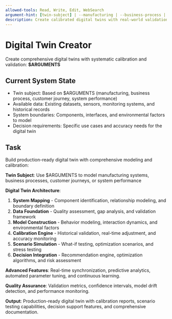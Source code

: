 ```yaml
---
allowed-tools: Read, Write, Edit, WebSearch
argument-hint: [twin-subject] | --manufacturing | --business-process | --customer-journey | --system-performance
description: Create calibrated digital twins with real-world validation, scenario testing, and decision optimization
---
```


# Digital Twin Creator

Create comprehensive digital twins with systematic calibration and validation: **$ARGUMENTS**

## Current System State

- Twin subject: Based on $ARGUMENTS (manufacturing, business process, customer journey, system performance)
- Available data: Existing datasets, sensors, monitoring systems, and historical records
- System boundaries: Components, interfaces, and environmental factors to model
- Decision requirements: Specific use cases and accuracy needs for the digital twin

## Task

Build production-ready digital twin with comprehensive modeling and calibration:

**Twin Subject**: Use $ARGUMENTS to model manufacturing systems, business processes, customer journeys, or system performance

**Digital Twin Architecture**:
1. **System Mapping** - Component identification, relationship modeling, and boundary definition
2. **Data Foundation** - Quality assessment, gap analysis, and validation framework
3. **Model Construction** - Behavior modeling, interaction dynamics, and environmental factors
4. **Calibration Engine** - Historical validation, real-time adjustment, and accuracy monitoring
5. **Scenario Simulation** - What-if testing, optimization scenarios, and stress testing
6. **Decision Integration** - Recommendation engine, optimization algorithms, and risk assessment

**Advanced Features**: Real-time synchronization, predictive analytics, automated parameter tuning, and continuous learning.

**Quality Assurance**: Validation metrics, confidence intervals, model drift detection, and performance monitoring.

**Output**: Production-ready digital twin with calibration reports, scenario testing capabilities, decision support features, and comprehensive documentation.
